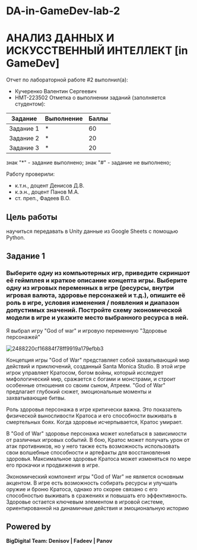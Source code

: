 # DA-in-GameDev-lab-2
# АНАЛИЗ ДАННЫХ И ИСКУССТВЕННЫЙ ИНТЕЛЛЕКТ [in GameDev]
Отчет по лабораторной работе #2 выполнил(а):
- Кучеренко Валентин Сергеевич
- НМТ-223502
Отметка о выполнении заданий (заполняется студентом):

| Задание | Выполнение | Баллы |
| ------ | ------ | ------ |
| Задание 1 | * | 60 |
| Задание 2 | * | 20 |
| Задание 3 | * | 20 |

знак "*" - задание выполнено; знак "#" - задание не выполнено;

Работу проверили:
- к.т.н., доцент Денисов Д.В.
- к.э.н., доцент Панов М.А.
- ст. преп., Фадеев В.О.

## Цель работы
научиться передавать в Unity данные из Google Sheets с помощью Python.

## Задание 1
### Выберите одну из компьютерных игр, приведите скриншот её геймплея и краткое описание концепта игры. Выберите одну из игровых переменных в игре (ресурсы, внутри игровая валюта, здоровье персонажей и т.д.), опишите её роль в игре, условия изменения / появления и диапазон допустимых значений. Постройте схему экономической модели в игре и укажите место выбранного ресурса в ней.

Я выбрал игру "God of war" и игровую переменную "Здоровье персонажей"

![2488220cf16884f78ff9919a179efbb3](https://github.com/inspirat94/DA-in-GameDev-lab-2/assets/147831419/d4bbdd00-b09b-4a17-b3aa-fe541127f8cd)

Концепция игры "God of War" представляет собой захватывающий мир действий и приключений, созданный Santa Monica Studio. В этой игре игрок управляет Кратосом, богом войны, который исследует мифологический мир, сражается с богами и монстрами, и строит особенные отношения со своим сыном, Атреем. "God of War" предлагает глубокий сюжет, эмоциональные моменты и захватывающие битвы.

Роль здоровья персонажа в игре критически важна. Это показатель физической выносливости Кратоса и его способности выживать в смертельных боях. Когда здоровье исчерпывается, Кратос умирает.

В "God of War" здоровье персонажа может колебаться в зависимости от различных игровых событий. В бою, Кратос может получать урон от атак противников, но у него также есть возможность использовать свои волшебные способности и артефакты для восстановления здоровья. Максимальное здоровье Кратоса может изменяться по мере его прокачки и продвижения в игре.

Экономический компонент игры "God of War" не является основным акцентом. В игре есть возможность собирать ресурсы и улучшать оружие и броню Кратоса, однако это скорее связано с его способностью выживать в сражениях и повышать его эффективность. Здоровье остается ключевым элементом в игровой системе, ориентированной на динамичные действия и эмоциональную историю





## Powered by

**BigDigital Team: Denisov | Fadeev | Panov**
